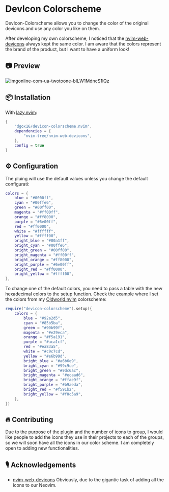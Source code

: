 # DevIcon Colorscheme

DevIcon-Colorscheme allows you to change the color of the original devicons and use any color you like on them.

After developing my own colorscheme, I noticed that the [nvim-web-devicons](https://github.com/nvim-tree/nvim-web-devicons) always kept the same color. I am aware that the colors represent the brand of the product, but I want to have a uniform look!

## 📷 Preview

![imgonline-com-ua-twotoone-bILW1MdncS1lQz](https://github.com/dgox16/devicon-colorscheme.nvim/assets/90411765/6ce07723-2bac-4116-ac8e-fc244bdf46da)

## 📦 Installation

With [lazy.nvim](https://github.com/folke/lazy.nvim):

```lua
{
    "dgox16/devicon-colorscheme.nvim",
    dependencies = {
        "nvim-tree/nvim-web-devicons",
    },
    config = true
}
```

## ⚙️ Configuration

The pluing will use the default values unless you change the default configurati:

```lua
colors = {
    blue = "#0000ff",
    cyan = "#00ffe6",
    green = "#00ff00",
    magenta = "#ff00ff",
    orange = "#ff8000",
    purple = "#6e00ff",
    red = "#ff0000",
    white = "#ffffff",
    yellow = "#ffff00",
    bright_blue = "#00a1ff",
    bright_cyan = "#00ffe6",
    bright_green = "#00ff00",
    bright_magenta = "#ff00ff",
    bright_orange = "#ff8000",
    bright_purple = "#6e00ff",
    bright_red = "#ff0000",
    bright_yellow = "#ffff00",
},
```

To change one of the default colors, you need to pass a table with the new hexadecimal colors to the setup function. Check the example where I set the colors from my [Oldworld.nvim](https://github.com/dgox16/oldworld.nvim) colorscheme:

```lua
require("devicon-colorscheme").setup({
    colors = {
        blue = "#92a2d5",
        cyan = "#85b5ba",
        green = "#90b99f",
        magenta = "#e29eca",
        orange = "#f5a191",
        purple = "#aca1cf",
        red = "#ea83a5",
        white = "#c9c7cd",
        yellow = "#e6b99d",
        bright_blue = "#a6b6e9",
        bright_cyan = "#99c9ce",
        bright_green = "#9dc6ac",
        bright_magenta = "#ecaad6",
        bright_orange = "#ffae9f",
        bright_purple = "#b9aeda",
        bright_red = "#f591b2",
        bright_yellow = "#f0c5a9",
    },
})
```

## 🔥 Contributing

Due to the purpose of the plugin and the number of icons to group, I would like people to add the icons they use in their projects to each of the groups, so we will soon have all the icons in our color scheme. I am completely open to adding new functionalities.

## 🎙️ Acknowledgements

-   [nvim-web-devicons](https://github.com/nvim-tree/nvim-web-devicons) Obviously, due to the gigantic task of adding all the icons to our Neovim.
